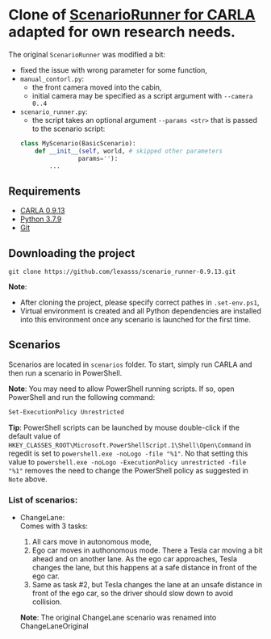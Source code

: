 # Clone of [ScenarioRunner for CARLA](https://github.com/carla-simulator/scenario_runner) adapted for own research needs.

The original `ScenarioRunner` was modified a bit:
- fixed the issue with wrong parameter for some function,
- `manual_contorl.py`:
    - the front camera moved into the cabin,
    - initial camera may be specified as a script argument with `--camera 0..4`
- `scenario_runner.py`:
    - the script takes an optional argument `--params <str>` that is passed to the scenario script:
    ```python
    class MyScenario(BasicScenario):
        def __init__(self, world, # skipped other parameters 
                    params=''):
            ...
    ```

## Requirements
- [CARLA 0.9.13](https://github.com/carla-simulator/carla/releases/tag/0.9.13)
- [Python 3.7.9](https://www.python.org/ftp/python/3.7.9/python-3.7.9-amd64.exe)
- [Git](https://git-scm.com/downloads)

## Downloading the project

```
git clone https://github.com/lexasss/scenario_runner-0.9.13.git
```

**Note**:
- After cloning the project, please specify correct pathes in `.set-env.ps1`,
- Virtual environment is created and all Python dependencies are installed into this environment once any scenario is launched for the first time.

## Scenarios

Scenarios are located in `scenarios` folder.
To start, simply run CARLA and then run a scenario in PowerShell.

**Note**:
You may need to allow PowerShell running scripts. If so, open PowerShell and run the following command:
``` ps
Set-ExecutionPolicy Unrestricted
```

**Tip**:
PowerShell scripts can be launched by mouse double-click if the default value of `HKEY_CLASSES_ROOT\Microsoft.PowerShellScript.1\Shell\Open\Command` in regedit is set to `powershell.exe -noLogo -file "%1"`. No that setting this value to `powershell.exe -noLogo -ExecutionPolicy unrestricted -file "%1"` removes the need to change the PowerShell policy as suggested in `Note` above.

### List of scenarios:

- ChangeLane:  
    Comes with 3 tasks:
    1. All cars move in autonomous mode,
    2. Ego car moves in authonomous mode. There a Tesla car moving a bit ahead and on another lane. As the ego car approaches, Tesla changes the lane, but this happens at a safe distance in front of the ego car. 
    3. Same as task #2, but Tesla changes the lane at an unsafe distance in front of the ego car, so the driver should slow down to avoid collision.
    
    **Note**: The original ChangeLane scenario was renamed into ChangeLaneOriginal